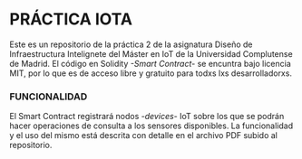 # PRÁCTICA IOTA
Este es un repositorio de la práctica 2 de la asignatura Diseño de Infraestructura Intelignete del Máster en IoT de la Universidad Complutense de Madrid.
El código en Solidity *-Smart Contract-* se encuntra bajo licencia MIT, por lo que es de acceso libre y gratuito para todxs lxs desarrolladorxs.

### FUNCIONALIDAD
El Smart Contract registrará nodos *-devices-* IoT sobre los que se podrán hacer operaciones de consulta a los sensores disponibles.
La funcionalidad y el uso del mismo está descrita con detalle en el archivo PDF subido al repositorio.
